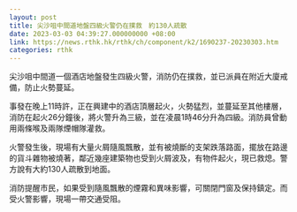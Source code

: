 ```yaml
---
layout: post
title: 尖沙咀中間道地盤四級火警仍在撲救　約130人疏散
date: 2023-03-03 04:39:27.000000000 +08:00
link: https://news.rthk.hk/rthk/ch/component/k2/1690237-20230303.htm
categories: rthk
---
```


尖沙咀中間道一個酒店地盤發生四級火警，消防仍在撲救，並已派員在附近大廈戒備，防止火勢蔓延。

事發在晚上11時許，正在興建中的酒店頂層起火，火勢猛烈，並蔓延至其他樓層，消防在起火26分鐘後，將火警升為三級，並在凌晨1時46分升為四級。消防員曾動用兩條喉及兩隊煙帽隊灌救。

火警發生後，現場有大量火屑隨風飄散，並有被燒斷的支架跌落路面，擺放在路邊的貨斗雜物被燒著，鄰近幾座建築物也受到火屑波及，有物件起火，現已救熄。警方說有大約130人疏散到地面。

消防提醒市民，如果受到隨風飄散的煙霧和異味影響，可關閉門窗及保持鎮定。而受火警影響，現場一帶交通受阻。
